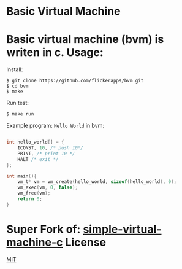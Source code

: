 Basic Virtual Machine
====
Basic virtual machine (bvm) is writen in c.
Usage:
====
Install:
```
$ git clone https://github.com/flickerapps/bvm.git
$ cd bvm
$ make
```
Run test:
```
$ make run
```

Example program:
`Hello World` in bvm:
```c

int hello_world[] = {
    ICONST, 10, /* push 10*/
    PRINT, /* print 10 */
    HALT /* exit */
};

int main(){
    vm_t* vm = vm_create(hello_world, sizeof(hello_world), 0);
    vm_exec(vm, 0, false);
    vm_free(vm);
    return 0;
}
```

Super Fork of: [simple-virtual-machine-c](https://github.com/parrt/simple-virtual-machine-C)
License
====
[MIT](LICENSE.md)
